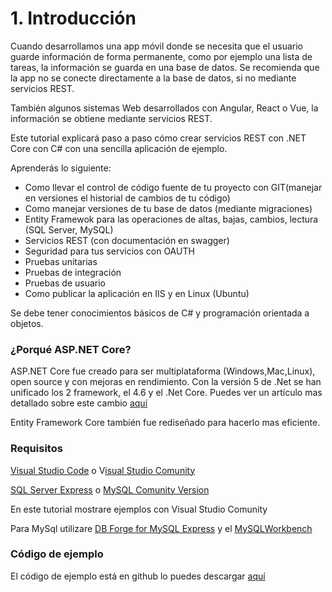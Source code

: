 # 1. Introducción

Cuando desarrollamos una app móvil donde se necesita que el usuario guarde información de forma permanente, como por ejemplo una lista de tareas, la información se guarda en una base de datos. Se recomienda que la app no se conecte directamente a la base de datos, si no mediante servicios REST. 

También algunos sistemas Web desarrollados con Angular, React o Vue, la información se obtiene mediante servicios REST.

Este tutorial  explicará paso a paso cómo crear servicios REST con .NET Core con C\# con una sencilla aplicación de ejemplo. 

Aprenderás lo siguiente:

* Como llevar el control de código fuente de tu proyecto con GIT\(manejar en versiones el historial de cambios de tu código\)
* Como manejar versiones de tu base de datos \(mediante migraciones\)
* Entity Framewok para las operaciones de altas, bajas, cambios, lectura \(SQL Server, MySQL\)
* Servicios REST \(con documentación en swagger\)
* Seguridad para tus servicios con OAUTH
* Pruebas unitarias
* Pruebas de integración
* Pruebas de usuario
* Como publicar la aplicación en IIS y en Linux \(Ubuntu\)

Se debe tener conocimientos básicos de C\# y programación orientada a objetos.

### ¿Porqué ASP.NET Core?

ASP.NET Core fue creado para ser multiplataforma \(Windows,Mac,Linux\), open source y con mejoras en rendimiento. Con la versión 5 de .Net se han unificado los 2 framework, el 4.6 y el .Net Core. Puedes ver un artículo mas detallado sobre este cambio [aquí](https://devblogs.microsoft.com/dotnet/introducing-net-5/)

Entity Framework Core también fue rediseñado para hacerlo mas eficiente.

### Requisitos

[Visual Studio Code](https://code.visualstudio.com/download) o V[isual Studio Comunity](https://visualstudio.microsoft.com/es/vs/community/)

[SQL Server Express](https://www.microsoft.com/es-mx/sql-server/sql-server-editions-express) o [MySQL Comunity Version](https://dev.mysql.com/downloads/mysql/)

En este tutorial mostrare ejemplos con Visual Studio Comunity 

Para MySql utilizare [DB Forge for MySQL Express](https://www.devart.com/dbforge/mysql/studio/download.html) y el [MySQLWorkbench](https://dev.mysql.com/downloads/workbench/) 

### Código de ejemplo

El código de ejemplo está en github lo puedes descargar [aquí](https://github.com/apis3445/CaducaRest)

